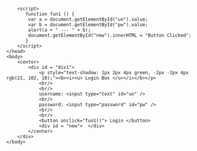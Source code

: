 <html>
    <head>
        <title> My First HTML Page </title>
        <link rel="stylesheet" href="ex2.css" />

        <script>
           function fun1 () {
            var a = document.getElementById("un").value;
            var b = document.getElementById("pw").value;
            alert(a + " --- " + b);
            document.getElementById("new").innerHTML = "Button Clicked";
           } 
        </script>
    </head>
    <body>
        <center>
            <div id = "div1">
                <p style="text-shadow: 1px 2px 4px green, -2px -2px 4px rgb(21, 102, 10);"><b><i><u> Login Box </u></i></b></p>
                <br/>
                <br/>
                username: <input type="text" id="un" />
                <br/>
                password: <input type="password" id="pw" />
                <br/>
                <br/>
                <button onclick="fun1()"> Login </button>
                <div id = "new">  </div>
            </center>
        </div>
    </body>
</html>
